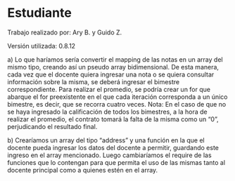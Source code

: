 # Estudiante
 
Trabajo realizado por: Ary B. y Guido Z.

Versión utilizada: 0.8.12

a) Lo que haríamos sería convertir el mapping de las notas en un array del mismo tipo, creando así un pseudo array bidimensional. De esta manera, cada vez que el docente quiera ingresar una nota o se quiera consultar información sobre la misma, se deberá ingresar el bimestre correspondiente. Para realizar el promedio, se podría crear un for que abarque el for preexistente en el que cada iteración corresponda a un único bimestre, es decir, que se recorra cuatro veces.
Nota: En el caso de que no se haya ingresado la calificación de todos los bimestres, a la hora de realizar el promedio, el contrato tomará la falta de la misma como un “0”, perjudicando el resultado final.

b) Crearíamos un array del tipo “address” y una función en la que el docente pueda ingresar los datos del docente a permitir, guardando este ingreso en el array mencionado. Luego cambiaríamos el require de las funciones que lo contengan para que permita el uso de las mismas tanto al docente principal como a quienes estén en el array.